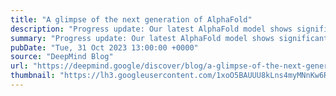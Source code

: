 ```yaml
---
title: "A glimpse of the next generation of AlphaFold"
description: "Progress update: Our latest AlphaFold model shows significantly improved accuracy and expands coverage beyond proteins to other biological molecules, including ligands."
summary: "Progress update: Our latest AlphaFold model shows significantly improved accuracy and expands coverage beyond proteins to other biological molecules, including ligands."
pubDate: "Tue, 31 Oct 2023 13:00:00 +0000"
source: "DeepMind Blog"
url: "https://deepmind.google/discover/blog/a-glimpse-of-the-next-generation-of-alphafold/"
thumbnail: "https://lh3.googleusercontent.com/1xoO5BAUUU8kLns4myMNnKw6RRQyUk1JdlWL1M0aDiagMgaBeDA9O8Y4rYFAo9hfnzmb0cnUMrT_-cStBqnyp_zW59F5Edwbvxcy3EVmfeKS-PNgVw=w1200-h630-n-nu"
---
```


